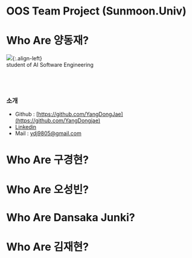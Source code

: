 # OOS Team Project (Sunmoon.Univ)

# Who Are 양동재?
![](/Users/yangdongjae/HelloBlog/YangDongJae.github.io/assets/images/About/About-Profile-img2.JPG    ){:.align-left}
<br/>
student of AI Software Engineering <br/>
<br/>
<br/>
<br/>

### 소개

* Github : [https://github.com/YangDongJae](https://github.com/YangDongjae)
* [Linkedin](https://www.linkedin.com/in/dongjae-yang-88918b175/)
* Mail : ydj9805@gmail.com

# Who Are 구경현?

# Who Are 오성빈?

# Who Are Dansaka Junki?

# Who Are 김재현?
